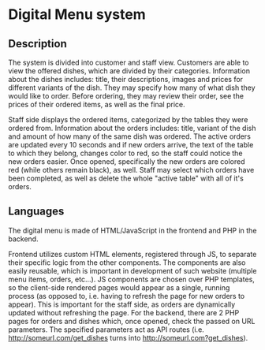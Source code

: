 # Digital Menu system

## Description
The system is divided into customer and staff view.
Customers are able to view the offered dishes, which are divided by their categories. Information about the dishes includes: title, their descriptions, images and prices for different variants of the dish. They may specify how many of what dish they would like to order. Before ordering, they may review their order, see the prices of their ordered items, as well as the final price.

Staff side displays the ordered items, categorized by the tables they were ordered from. Information about the orders includes: title, variant of the dish and amount of how many of the same dish was ordered. The active orders are updated every 10 seconds and if new orders arrive, the text of the table to which they belong, changes color to red, so the staff could notice the new orders easier. Once opened, specifically the new orders are colored red (while others remain black), as well. Staff may select which orders have been completed, as well as delete the whole "active table" with all of it's orders.

## Languages
The digital menu is made of HTML/JavaScript in the frontend and PHP in the backend.

Frontend utilizes custom HTML elements, registered through JS, to separate their specific logic from the other components. The components are also easily reusable, which is important in development of such website (multiple menu items, orders, etc...). JS components are chosen over PHP templates, so the client-side rendered pages would appear as a single, running process (as opposed to, i.e. having to refresh the page for new orders to appear). This is important for the staff side, as orders are dynamically updated without refreshing the page.
For the backend, there are 2 PHP pages for orders and dishes which, once opened, check the passed on URL parameters. The specified parameters act as API routes (i.e. http://someurl.com/get_dishes turns into http://someurl.com?get_dishes).
